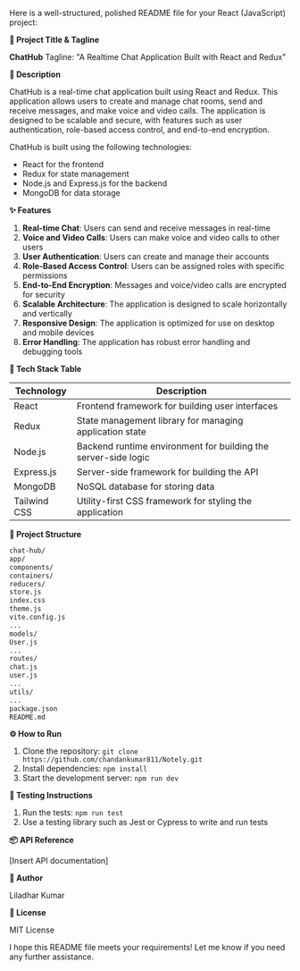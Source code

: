 Here is a well-structured, polished README file for your React (JavaScript) project:

**🚀 Project Title & Tagline**

**ChatHub**
Tagline: "A Realtime Chat Application Built with React and Redux"

**📖 Description**

ChatHub is a real-time chat application built using React and Redux. This application allows users to create and manage chat rooms, send and receive messages, and make voice and video calls. The application is designed to be scalable and secure, with features such as user authentication, role-based access control, and end-to-end encryption.

ChatHub is built using the following technologies:

* React for the frontend
* Redux for state management
* Node.js and Express.js for the backend
* MongoDB for data storage

**✨ Features**

1. **Real-time Chat**: Users can send and receive messages in real-time
2. **Voice and Video Calls**: Users can make voice and video calls to other users
3. **User Authentication**: Users can create and manage their accounts
4. **Role-Based Access Control**: Users can be assigned roles with specific permissions
5. **End-to-End Encryption**: Messages and voice/video calls are encrypted for security
6. **Scalable Architecture**: The application is designed to scale horizontally and vertically
7. **Responsive Design**: The application is optimized for use on desktop and mobile devices
8. **Error Handling**: The application has robust error handling and debugging tools

**🧰 Tech Stack Table**

| Technology | Description |
| --- | --- |
| React | Frontend framework for building user interfaces |
| Redux | State management library for managing application state |
| Node.js | Backend runtime environment for building the server-side logic |
| Express.js | Server-side framework for building the API |
| MongoDB | NoSQL database for storing data |
| Tailwind CSS | Utility-first CSS framework for styling the application |

**📁 Project Structure**

```markdown
chat-hub/
app/
components/
containers/
reducers/
store.js
index.css
theme.js
vite.config.js
...
models/
User.js
...
routes/
chat.js
user.js
...
utils/
...
package.json
README.md
```

**⚙️ How to Run**

1. Clone the repository: `git clone https://github.com/chandankumar811/Notely.git`
2. Install dependencies: `npm install`
3. Start the development server: `npm run dev`

**🧪 Testing Instructions**

1. Run the tests: `npm run test`
2. Use a testing library such as Jest or Cypress to write and run tests


**📦 API Reference**

[Insert API documentation]

**👤 Author**

Liladhar Kumar

**📝 License**

MIT License

I hope this README file meets your requirements! Let me know if you need any further assistance.